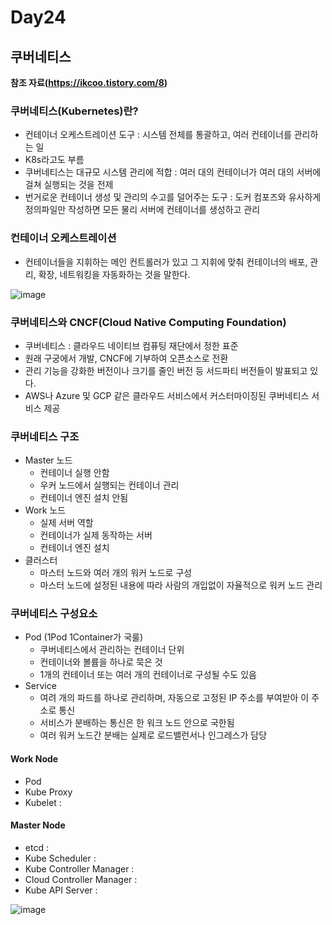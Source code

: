 # Day24

## 쿠버네티스

**참조 자료(https://ikcoo.tistory.com/8)**

### 쿠버네티스(Kubernetes)란?
- 컨테이너 오케스트레이션 도구 : 시스템 전체를 통괄하고, 여러 컨테이너를 관리하는 일
- K8s라고도 부름
- 쿠버네티스는 대규모 시스템 관리에 적합 : 여러 대의 컨테이너가 여러 대의 서버에 걸쳐 실행되는 것을 전제
- 번거로운 컨테이너 생성 및 관리의 수고를 덜어주는 도구 : 도커 컴포즈와 유사하게 정의파일만 작성하면 모든 물리 서버에 컨테이너를 생성하고 관리

### 컨테이너 오케스트레이션
- 컨테이너들을 지휘하는 메인 컨트롤러가 있고 그 지휘에 맞춰 컨테이너의 배포, 관리, 확장, 네트워킹을 자동화하는 것을 말한다.

![image](https://github.com/JoEunSae/Metanet-Internship/assets/83803199/8c11f0ab-3476-4f94-9a73-24f7fd1e84b5)


### 쿠버네티스와 CNCF(Cloud Native Computing Foundation)
-  쿠버네티스 : 클라우드 네이티브 컴퓨팅 재단에서 정한 표준
-  원래 구궁에서 개발, CNCF에 기부하여 오픈소스로 전환
-  관리 기능을 강화한 버전이나 크기를 줄인 버전 등 서드파티 버전들이 발표되고 있다.
-  AWS나 Azure 및 GCP 같은 클라우드 서비스에서 커스터마이징된 쿠버네티스 서비스 제공

### 쿠버네티스 구조
- Master 노드
  - 컨테이너 실행 안함
  - 우커 노드에서 실행되는 컨테이너 관리
  - 컨테이너 엔진 설치 안됨
- Work 노드
  - 실제 서버 역할
  - 컨테이너가 실제 동작하는 서버
  - 컨테이너 엔진 설치
 - 클러스터
   - 마스터 노드와 여러 개의 워커 노드로 구성
   - 마스터 노드에 설정된 내용에 따라 사람의 개입없이 자율적으로 워커 노드 관리

### 쿠버네티스 구성요소
- Pod (1Pod 1Container가 국룰)
  - 쿠버네티스에서 관리하는 컨테이너 단위
  - 컨테이너와 볼륨을 하나로 묵은 것
  - 1개의 컨테이너 또는 여러 개의 컨테이너로 구성될 수도 있음
- Service
  - 여려 개의 파드를 하나로 관리하며, 자동으로 고정된 IP 주소를 부여받아 이 주소로 통신
  - 서비스가 분배하는 통신은 한 워크 노드 안으로 국한됨
  - 여러 워커 노드간 분배는 실제로 로드밸런서나 인그레스가 담당

#### Work Node
- Pod
- Kube Proxy
- Kubelet :

#### Master Node
- etcd :
- Kube Scheduler :
- Kube Controller Manager :
- Cloud Controller Manager :
- Kube API Server :

![image](https://github.com/JoEunSae/Metanet-Internship/assets/83803199/3fc97a43-db1d-496f-890b-7c0aeebb39b8)


 
